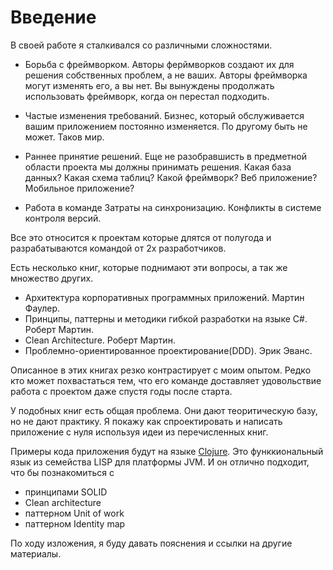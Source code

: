 # Введение

В своей работе я сталкивался со различными сложностями.

* Борьба с фреймворком.
  Авторы ферймворков создают их для решения собственных проблем, а не ваших.
  Авторы фреймворка могут изменять его, а вы нет.
  Вы вынуждены продолжать использовать фреймворк, когда он перестал подходить.

* Частые изменения требований.
  Бизнес, который обслуживается вашим приложением постоянно изменяется.
  По другому быть не может. Таков мир.

* Раннее принятие решений.
  Еще не разобравшисть в предметной области проекта мы должны принимать решения.
  Какая база данных? Какая схема таблиц?
  Какой фреймворк?
  Веб приложение? Мобильное приложение?

* Работа в команде
  Затраты на синхронизацию.
  Конфликты в системе контроля версий.

Все это относится к проектам которые длятся от полугода и
разрабатываются командой от 2х разработчиков.

Есть несколько книг, которые поднимают эти вопросы, а так же множество других.

* Архитектура корпоративных программных приложений. Мартин Фаулер.
* Принципы, паттерны и методики гибкой разработки на языке C#. Роберт Мартин.
* Clean Architecture. Роберт Мартин.
* Проблемно-ориентированное проектирование(DDD). Эрик Эванс.

Описанное в этих книгах резко контрастирует с моим опытом.
Редко кто может похвастаться тем,
что его команде доставляет удовольствие работа с проектом даже спустя годы после старта.

У подобных книг есть общая проблема. Они дают теоритическую базу, но не дают практику.
Я покажу как спроектировать и написать приложение с нуля используя идеи из перечисленных книг.

Примеры кода приложения будут на языке [Clojure](https://clojure.org/about/rationale).
Это функкиональный язык из семейства LISP для платформы JVM.
И он отлично подходит, что бы познакомиться с

* принципами SOLID
* Clean architecture
* паттерном Unit of work
* паттерном Identity map

По ходу изложения, я буду давать пояснения и ссылки на другие материалы.
